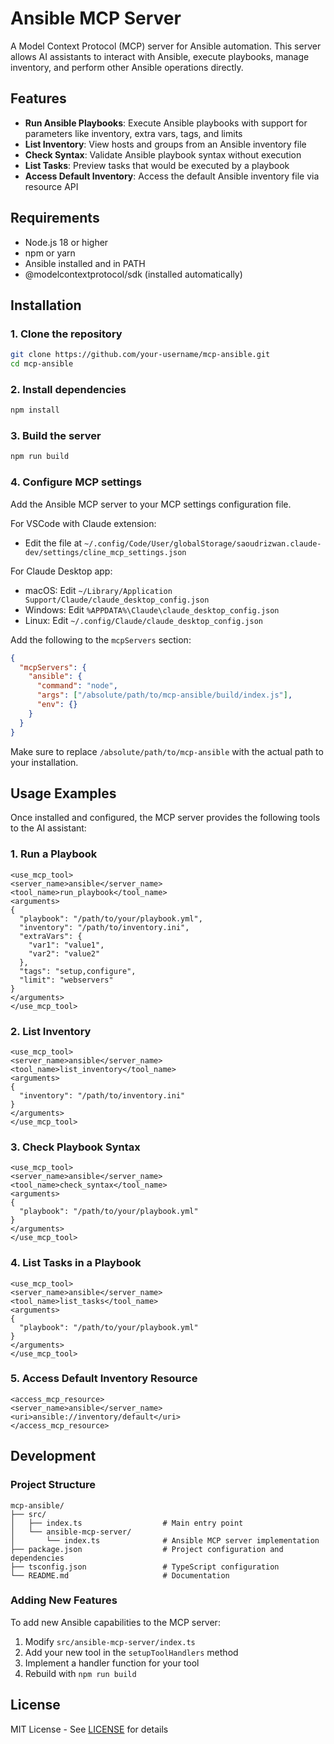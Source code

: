 # Ansible MCP Server

A Model Context Protocol (MCP) server for Ansible automation. This server allows AI assistants to interact with Ansible, execute playbooks, manage inventory, and perform other Ansible operations directly.

## Features

- **Run Ansible Playbooks**: Execute Ansible playbooks with support for parameters like inventory, extra vars, tags, and limits
- **List Inventory**: View hosts and groups from an Ansible inventory file
- **Check Syntax**: Validate Ansible playbook syntax without execution
- **List Tasks**: Preview tasks that would be executed by a playbook
- **Access Default Inventory**: Access the default Ansible inventory file via resource API

## Requirements

- Node.js 18 or higher
- npm or yarn
- Ansible installed and in PATH
- @modelcontextprotocol/sdk (installed automatically)

## Installation

### 1. Clone the repository

```bash
git clone https://github.com/your-username/mcp-ansible.git
cd mcp-ansible
```

### 2. Install dependencies

```bash
npm install
```

### 3. Build the server

```bash
npm run build
```

### 4. Configure MCP settings

Add the Ansible MCP server to your MCP settings configuration file.

For VSCode with Claude extension:
- Edit the file at `~/.config/Code/User/globalStorage/saoudrizwan.claude-dev/settings/cline_mcp_settings.json`

For Claude Desktop app:
- macOS: Edit `~/Library/Application Support/Claude/claude_desktop_config.json`
- Windows: Edit `%APPDATA%\Claude\claude_desktop_config.json`
- Linux: Edit `~/.config/Claude/claude_desktop_config.json`

Add the following to the `mcpServers` section:

```json
{
  "mcpServers": {
    "ansible": {
      "command": "node",
      "args": ["/absolute/path/to/mcp-ansible/build/index.js"],
      "env": {}
    }
  }
}
```

Make sure to replace `/absolute/path/to/mcp-ansible` with the actual path to your installation.

## Usage Examples

Once installed and configured, the MCP server provides the following tools to the AI assistant:

### 1. Run a Playbook

```
<use_mcp_tool>
<server_name>ansible</server_name>
<tool_name>run_playbook</tool_name>
<arguments>
{
  "playbook": "/path/to/your/playbook.yml",
  "inventory": "/path/to/inventory.ini",
  "extraVars": {
    "var1": "value1",
    "var2": "value2"
  },
  "tags": "setup,configure",
  "limit": "webservers"
}
</arguments>
</use_mcp_tool>
```

### 2. List Inventory

```
<use_mcp_tool>
<server_name>ansible</server_name>
<tool_name>list_inventory</tool_name>
<arguments>
{
  "inventory": "/path/to/inventory.ini"
}
</arguments>
</use_mcp_tool>
```

### 3. Check Playbook Syntax

```
<use_mcp_tool>
<server_name>ansible</server_name>
<tool_name>check_syntax</tool_name>
<arguments>
{
  "playbook": "/path/to/your/playbook.yml"
}
</arguments>
</use_mcp_tool>
```

### 4. List Tasks in a Playbook

```
<use_mcp_tool>
<server_name>ansible</server_name>
<tool_name>list_tasks</tool_name>
<arguments>
{
  "playbook": "/path/to/your/playbook.yml"
}
</arguments>
</use_mcp_tool>
```

### 5. Access Default Inventory Resource

```
<access_mcp_resource>
<server_name>ansible</server_name>
<uri>ansible://inventory/default</uri>
</access_mcp_resource>
```

## Development

### Project Structure

```
mcp-ansible/
├── src/
│   ├── index.ts                  # Main entry point
│   └── ansible-mcp-server/       
│       └── index.ts              # Ansible MCP server implementation
├── package.json                  # Project configuration and dependencies
├── tsconfig.json                 # TypeScript configuration
└── README.md                     # Documentation
```

### Adding New Features

To add new Ansible capabilities to the MCP server:

1. Modify `src/ansible-mcp-server/index.ts`
2. Add your new tool in the `setupToolHandlers` method
3. Implement a handler function for your tool
4. Rebuild with `npm run build`

## License

MIT License - See [LICENSE](LICENSE) for details
